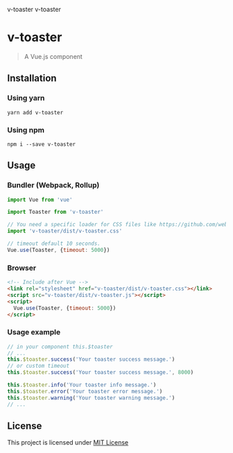 v-toaster v-toaster

v-toaster
=========

> A Vue.js component

Installation
------------

### Using yarn

`yarn add v-toaster`

### Using npm

`npm i --save v-toaster`

Usage
-----

### Bundler (Webpack, Rollup)

```js
import Vue from 'vue'

import Toaster from 'v-toaster'

// You need a specific loader for CSS files like https://github.com/webpack/css-loader
import 'v-toaster/dist/v-toaster.css'

// timeout default 10 seconds.
Vue.use(Toaster, {timeout: 5000})
```

### Browser

```html
<!-- Include after Vue -->
<link rel="stylesheet" href="v-toaster/dist/v-toaster.css"></link>
<script src="v-toaster/dist/v-toaster.js"></script>
<script>
  Vue.use(Toaster, {timeout: 5000})
</script>
```

### Usage example

```js
// in your component this.$toaster
// ...
this.$toaster.success('Your toaster success message.')
// or custom timeout
this.$toaster.success('Your toaster success message.', 8000)

this.$toaster.info('Your toaster info message.')
this.$toaster.error('Your toaster error message.')
this.$toaster.warning('Your toaster warning message.')
// ...
```

License
-------

This project is licensed under [MIT License](http://en.wikipedia.org/wiki/MIT_License)
